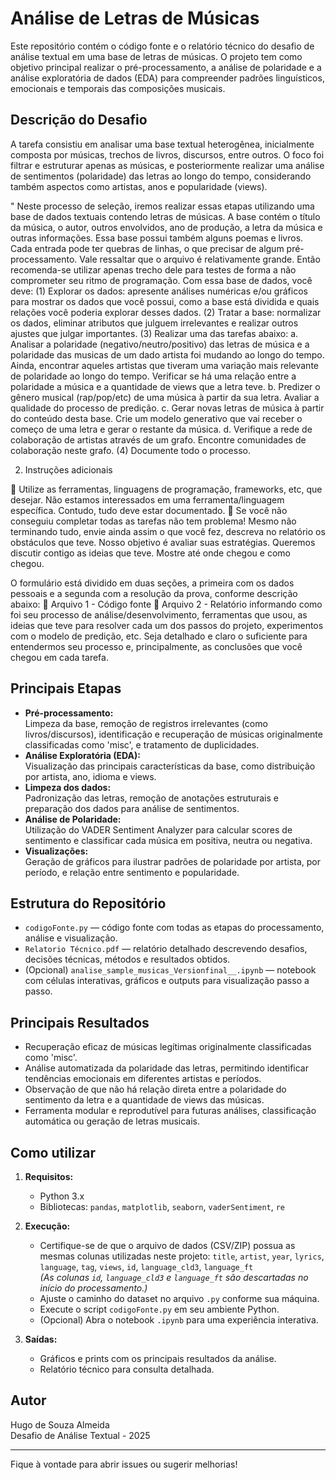 # Análise de Letras de Músicas

Este repositório contém o código fonte e o relatório técnico do desafio de análise textual em uma base de letras de músicas. O projeto tem como objetivo principal realizar o pré-processamento, a análise de polaridade e a análise exploratória de dados (EDA) para compreender padrões linguísticos, emocionais e temporais das composições musicais.

## Descrição do Desafio

A tarefa consistiu em analisar uma base textual heterogênea, inicialmente composta por músicas, trechos de livros, discursos, entre outros. O foco foi filtrar e estruturar apenas as músicas, e posteriormente realizar uma análise de sentimentos (polaridade) das letras ao longo do tempo, considerando também aspectos como artistas, anos e popularidade (views).

" Neste processo de seleção, iremos realizar essas etapas utilizando uma base de dados textuais contendo letras
de músicas. A base contém o título da música, o autor, outros envolvidos, ano de produção, a letra da música e
outras informações. Essa base possui também alguns poemas e livros. Cada entrada pode ter quebras de linhas,
o que precisar de algum pré-processamento. Vale ressaltar que o arquivo é relativamente grande. Então
recomenda-se utilizar apenas trecho dele para testes de forma a não comprometer seu ritmo de programação.
Com essa base de dados, você deve:
(1) Explorar os dados: apresente análises numéricas e/ou gráficos para mostrar os dados que você possui,
como a base está dividida e quais relações você poderia explorar desses dados.
(2) Tratar a base: normalizar os dados, eliminar atributos que julguem irrelevantes e realizar outros ajustes
que julgar importantes.
(3) Realizar uma das tarefas abaixo:
a. Analisar a polaridade (negativo/neutro/positivo) das letras de música e a polaridade das musicas
de um dado artista foi mudando ao longo do tempo. Ainda, encontrar aqueles artistas que
tiveram uma variação mais relevante de polaridade ao longo do tempo. Verificar se há uma
relação entre a polaridade a música e a quantidade de views que a letra teve.
b. Predizer o gênero musical (rap/pop/etc) de uma música à partir da sua letra. Avaliar a qualidade
do processo de predição.
c. Gerar novas letras de música à partir do conteúdo desta base. Crie um modelo generativo que
vai receber o começo de uma letra e gerar o restante da música.
d. Verifique a rede de colaboração de artistas através de um grafo. Encontre comunidades de
colaboração neste grafo.
(4) Documente todo o processo.

2. Instruções adicionais

 Utilize as ferramentas, linguagens de programação, frameworks, etc, que desejar. Não estamos
interessados em uma ferramenta/linguagem específica. Contudo, tudo deve estar documentado.
 Se você não conseguiu completar todas as tarefas não tem problema! Mesmo não terminando tudo,
envie ainda assim o que você fez, descreva no relatório os obstáculos que teve. Nosso objetivo é avaliar
suas estratégias. Queremos discutir contigo as ideias que teve. Mostre até onde chegou e como chegou.

O formulário está dividido em duas seções, a primeira com os dados pessoais e a segunda com a resolução da
prova, conforme descrição abaixo:
 Arquivo 1 - Código fonte
 Arquivo 2 - Relatório informando como foi seu processo de análise/desenvolvimento, ferramentas que
usou, as ideias que teve para resolver cada um dos passos do projeto, experimentos com o modelo de
predição, etc. Seja detalhado e claro o suficiente para entendermos seu processo e, principalmente, as
conclusões que você chegou em cada tarefa.
## Principais Etapas

- **Pré-processamento:**  
  Limpeza da base, remoção de registros irrelevantes (como livros/discursos), identificação e recuperação de músicas originalmente classificadas como 'misc', e tratamento de duplicidades.
- **Análise Exploratória (EDA):**  
  Visualização das principais características da base, como distribuição por artista, ano, idioma e views.
- **Limpeza dos dados:**  
  Padronização das letras, remoção de anotações estruturais e preparação dos dados para análise de sentimentos.
- **Análise de Polaridade:**  
  Utilização do VADER Sentiment Analyzer para calcular scores de sentimento e classificar cada música em positiva, neutra ou negativa.
- **Visualizações:**  
  Geração de gráficos para ilustrar padrões de polaridade por artista, por período, e relação entre sentimento e popularidade.

## Estrutura do Repositório

- `codigoFonte.py` — código fonte com todas as etapas do processamento, análise e visualização.
- `Relatorio Técnico.pdf` — relatório detalhado descrevendo desafios, decisões técnicas, métodos e resultados obtidos.
- (Opcional) `analise_sample_musicas_Versionfinal__.ipynb` — notebook com células interativas, gráficos e outputs para visualização passo a passo.

## Principais Resultados

- Recuperação eficaz de músicas legítimas originalmente classificadas como 'misc'.
- Análise automatizada da polaridade das letras, permitindo identificar tendências emocionais em diferentes artistas e períodos.
- Observação de que não há relação direta entre a polaridade do sentimento da letra e a quantidade de views das músicas.
- Ferramenta modular e reprodutível para futuras análises, classificação automática ou geração de letras musicais.

## Como utilizar

1. **Requisitos:**  
   - Python 3.x  
   - Bibliotecas: `pandas`, `matplotlib`, `seaborn`, `vaderSentiment`, `re`

2. **Execução:**  
   - Certifique-se de que o arquivo de dados (CSV/ZIP) possua as mesmas colunas utilizadas neste projeto:
      `title`, `artist`, `year`, `lyrics`, `language`, `tag`, `views`, `id`, `language_cld3`, `language_ft`  
       *(As colunas `id`, `language_cld3` e `language_ft` são descartadas no início do processamento.)*
   - Ajuste o caminho do dataset no arquivo `.py` conforme sua máquina.
   - Execute o script `codigoFonte.py` em seu ambiente Python.
   - (Opcional) Abra o notebook `.ipynb` para uma experiência interativa.

4. **Saídas:**  
   - Gráficos e prints com os principais resultados da análise.
   - Relatório técnico para consulta detalhada.

## Autor

Hugo de Souza Almeida  
Desafio de Análise Textual - 2025

---

Fique à vontade para abrir issues ou sugerir melhorias!
